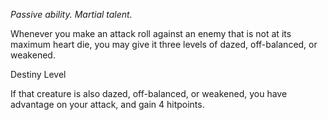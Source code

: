 *Passive ability. Martial talent.*

Whenever you make an attack roll against an enemy that is not at its maximum heart die, you may give it three levels of dazed, off-balanced, or weakened.

<div class="destiny-level">Destiny Level</div class="destiny-level">

If that creature is also dazed, off-balanced, or weakened, you have advantage on your attack, and gain 4 hitpoints.
